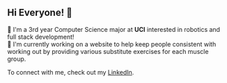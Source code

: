 ## Hi Everyone! 👋

🤖 I'm a 3rd year Computer Science major at **UCI** interested in robotics and full stack development!     
💪 I'm currently working on a website to help keep people consistent with working out by providing various substitute exercises for each muscle group.  

To connect with me, check out my [LinkedIn](https://www.linkedin.com/in/majd-katabi-697836286/).  
<!--
**MajdKatabi/MajdKatabi** is a ✨ _special_ ✨ repository because its `README.md` (this file) appears on your GitHub profile.

Here are some ideas to get you started:

- 🔭 I’m currently working on ...
- 🌱 I’m currently learning ...
- 👯 I’m looking to collaborate on ...
- 🤔 I’m looking for help with ...
- 💬 Ask me about ...
- 📫 How to reach me: ...
- 😄 Pronouns: ...
- ⚡ Fun fact: ...
-->
